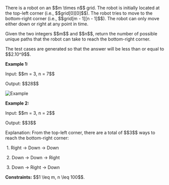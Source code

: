 <body>
<p>There is a robot on an $$m \times n$$ grid. The robot is initially located at the top-left corner (i.e., $$grid[0][0]$$). The robot tries to move to the bottom-right corner (i.e., $$grid[m - 1][n - 1]$$). The robot can only move either down or right at any point in time.</p>
<p>Given the two integers $$m$$ and $$n$$, return the number of possible unique paths that the robot can take to reach the bottom-right corner.</p>
<p>The test cases are generated so that the answer will be less than or equal to $$2.10^9$$.</p>
<p><b>Example 1:</b></p>
<p>Input: $$m = 3, n = 7$$</p>
<p>Output: $$28$$</p>
<img src="https://drive.google.com/file/d/1zJY5E62T09tzwD6Er7L_ZAB9eINVCTlC/view?usp=sharing" alt="Example" />
<p><b>Example 2:</b></p>
<p>Input: $$m = 3, n = 2$$</p>
<p>Output: $$3$$</p>
<p>Explanation: From the top-left corner, there are a total of $$3$$ ways to reach the bottom-right corner:</p>
<p>&nbsp;1. Right -> Down -> Down</p>
<p>&nbsp;2. Down -> Down -> Right</p>
<p>&nbsp;3. Down -> Right -> Down</p>
<p><b>Constraints:</b> $$1 \leq m, n \leq 100$$.</p>
</body>
